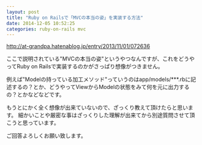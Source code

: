 ```yaml
---
layout: post
title: "Ruby on Railsで「MVCの本当の姿」を実装する方法"
date: 2014-12-05 10:52:25
categories: ruby-on-rails mvc
---
```

<p><a href="http://at-grandpa.hatenablog.jp/entry/2013/11/01/072636" rel="nofollow">http://at-grandpa.hatenablog.jp/entry/2013/11/01/072636</a></p>

<p>ここで説明されている"MVCの本当の姿"というやつなんですが、これをどうやってRuby on Railsで実装するのかがさっぱり想像がつきません。</p>

<p>例えば"Modelの持っている加工メソッド"っていうのはapp/models/***.rbに記述するの？とか、どうやってViewからModelの状態をみて何を元に出力するの？とかなどなどです。</p>

<p>もうとにかく全く想像が出来ていないので、ざっくり教えて頂けたらと思います。
細かいことや厳密な事はざっくりした理解が出来てから別途質問させて頂こうと思っています。</p>

<p>ご回答よろしくお願い致します。</p>
